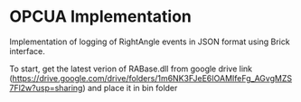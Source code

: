 # OPCUA Implementation
Implementation of logging of RightAngle events in JSON format using Brick interface.

To start, get the latest verion of RABase.dll from google drive link (https://drive.google.com/drive/folders/1m6NK3FJeE6IOAMIfeFg_AGvgMZS7Fl2w?usp=sharing) and place it in bin folder
